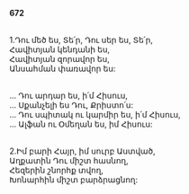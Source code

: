 **672**

\
1.Դու մեծ ես, Տե՛ր, Դու սեր ես, Տե՛ր,\
Հավիտյան կենդանի ես,\
Հավիտյան զորավոր ես,\
Անսահման փառավոր ես:

\
 ... Դու արդար ես, ի՛մ Հիսուս,\
 ... Սքանչելի ես Դու, Քրիստո՛ս:\
 ... Դու սպիտակ ու կարմիր ես, ի՛մ Հիսուս,\
 ... Ալֆան ու Օմեղան ես, իմ Հիսուս:

\
2.Իմ բարի Հայր, իմ սուրբ Աստված,\
Աղքատին Դու միշտ հասնող,\
Հեզերին շնորհք տվող,\
Խոնարհին միշտ բարձրացնող:
